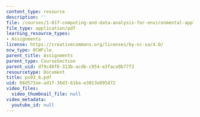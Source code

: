 ```yaml
---
content_type: resource
description: ''
file: /courses/1-017-computing-and-data-analysis-for-environmental-applications-fall-2003/08d573aead1f36d361bae3013e895d72_ps03_6.pdf
file_type: application/pdf
learning_resource_types:
- Assignments
license: https://creativecommons.org/licenses/by-nc-sa/4.0/
ocw_type: OCWFile
parent_title: Assignments
parent_type: CourseSection
parent_uid: d79c48f6-313b-acdb-c954-e3faca9b77f3
resourcetype: Document
title: ps03_6.pdf
uid: 08d573ae-ad1f-36d3-61ba-e3013e895d72
video_files:
  video_thumbnail_file: null
video_metadata:
  youtube_id: null
---
```

